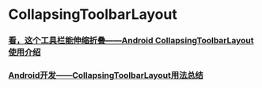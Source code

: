 # CollapsingToolbarLayout

### [看，这个工具栏能伸缩折叠——Android CollapsingToolbarLayout使用介绍](http://www.jianshu.com/p/06c0ae8d9a96)

### [Android开发——CollapsingToolbarLayout用法总结](http://www.mobile-open.com/2015/42737.html)

